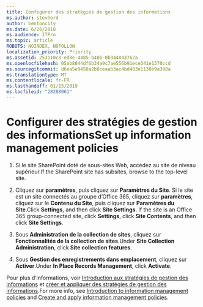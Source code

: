 ```yaml
---
title: Configurer des stratégies de gestion des informations
ms.author: stevhord
author: bentoncity
ms.date: 6/26/2018
ms.audience: ITPro
ms.topic: article
ROBOTS: NOINDEX, NOFOLLOW
localization_priority: Priority
ms.assetid: 253110c8-ed8e-4485-b40b-0b344843762a
ms.openlocfilehash: 05ab8844df6b34a9c7ae556b91ece341e1370ccd
ms.sourcegitcommit: d6ea5e9458a2b8ceaab3ac4bd483e1130b9a398a
ms.translationtype: MT
ms.contentlocale: fr-FR
ms.lasthandoff: 01/15/2019
ms.locfileid: "28288061"
---
```

# <a name="set-up-information-management-policies"></a><span data-ttu-id="c9846-102">Configurer des stratégies de gestion des informations</span><span class="sxs-lookup"><span data-stu-id="c9846-102">Set up information management policies</span></span>

1. <span data-ttu-id="c9846-103">Si le site SharePoint doté de sous-sites Web, accédez au site de niveau supérieur.</span><span class="sxs-lookup"><span data-stu-id="c9846-103">If the SharePoint site has subsites, browse to the top-level site.</span></span>
    
2. <span data-ttu-id="c9846-p101">Cliquez sur **paramètres**, puis cliquez sur **Paramètres du Site**. Si le site est un site connectés au groupe d’Office 365, cliquez sur **paramètres**, cliquez sur le **Contenu du Site**, puis cliquez sur **Paramètres du Site**.</span><span class="sxs-lookup"><span data-stu-id="c9846-p101">Click **Settings**, and then click **Site Settings**. If the site is an Office 365 group-connected site, click **Settings**, click **Site Contents**, and then click **Site Settings**.</span></span>
    
3. <span data-ttu-id="c9846-106">Sous **Administration de la collection de sites**, cliquez sur **Fonctionnalités de la collection de sites**.</span><span class="sxs-lookup"><span data-stu-id="c9846-106">Under **Site Collection Administration**, click **Site collection features**.</span></span>
    
4. <span data-ttu-id="c9846-107">Sous **Gestion des enregistrements dans emplacement**, cliquez sur **Activer**.</span><span class="sxs-lookup"><span data-stu-id="c9846-107">Under **In Place Records Management**, click **Activate**.</span></span>
    
<span data-ttu-id="c9846-108">Pour plus d’informations, voir [Introduction aux stratégies de gestion des informations](https://go.microsoft.com/fwlink/?linkid=404239) et [créer et appliquer des stratégies de gestion des informations](https://go.microsoft.com/fwlink/?linkid=2003916).</span><span class="sxs-lookup"><span data-stu-id="c9846-108">For more info, see [Introduction to information management policies](https://go.microsoft.com/fwlink/?linkid=404239) and [Create and apply information management policies](https://go.microsoft.com/fwlink/?linkid=2003916).</span></span>
  

